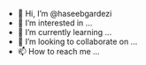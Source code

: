 - 👋 Hi, I’m @haseebgardezi
- 👀 I’m interested in ...
- 🌱 I’m currently learning ...
- 💞️ I’m looking to collaborate on ...
- 📫 How to reach me ...

<!---
haseebgardezi/haseebgardezi is a ✨ special ✨ repository because its `README.md` (this file) appears on your GitHub profile.
You can click the Preview link to take a look at your changes.
--->
